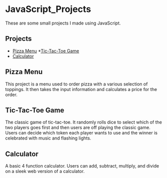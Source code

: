# **JavaScript_Projects**

These are some small projects I made using JavaScript.

## **Projects**

* [Pizza Menu](https://github.com/NateC85/JavaScript_Projects/tree/main/Pizza_Project)
*[Tic-Tac-Toe Game](https://github.com/NateC85/JavaScript_Projects/tree/main/TicTacToe)
* [Calculator](https://github.com/NateC85/JavaScript_Projects/tree/main/Calculator)

## Pizza Menu

This project is a menu used to order pizza with a various selection of toppings. It then takes the input information and calculates a price for the order.

## Tic-Tac-Toe Game

The classic game of tic-tac-toe. It randomly rolls dice to select which of the two players goes first and then users are off playing the classic game. Users can decide which token each player wants to use and the winner is celebrated with music and flashing lights.

## Calculator

A basic 4 function calculator. Users can add, subtract, multiply, and divide on a sleek web version of a calculator.